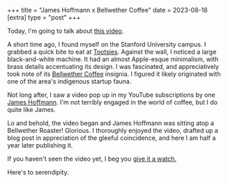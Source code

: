 +++
title = "James Hoffmann x Bellwether Coffee"
date = 2023-08-18
[extra]
type = "post"
+++

Today, I'm going to talk about [this video][vid].

<!-- more -->

A short time ago, I found myself on the Stanford University campus. I
grabbed a quick bite to eat at [Tootsies]. Against the wall, I noticed a
large black-and-white machine. It had an almost Apple-esque minimalism,
with brass details accentuating its design. I was fascinated, and
appreciatively took note of its [Bellwether Coffee] insignia. I figured
it likely originated with one of the area's indigenous startup fauna.

Not long after, I saw a video pop up in my YouTube subscriptions by one
[James Hoffmann]. I'm not terribly engaged in the world of coffee, but
I do quite like James.

Lo and behold, the video began and James Hoffmann was sitting atop a
Bellwether Roaster! Glorious. I thoroughly enjoyed the video, drafted up
a blog post in appreciation of the gleeful coincidence, and here I am
half a year later publishing it.

If you haven't seen the video yet, I beg you [give it a watch.][vid]

Here's to serendipity.

[vid]: https://www.youtube.com/watch?v=qV0bJHizJBA
[Tootsies]: https://www.tootsiesbarn.com/location/tootsies/
[Bellwether Coffee]: https://bellwethercoffee.com/
[James Hoffmann]: https://www.jameshoffmann.co.uk/
